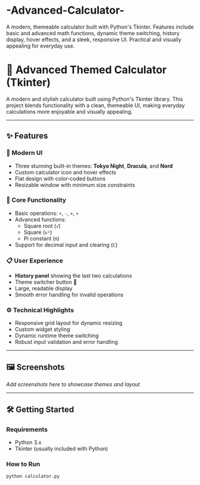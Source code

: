 # -Advanced-Calculator-
A modern, themeable calculator built with Python's Tkinter. Features include basic and advanced math functions, dynamic theme switching, history display, hover effects, and a sleek, responsive UI. Practical and visually appealing for everyday use.



# 🧮 Advanced Themed Calculator (Tkinter)

A modern and stylish calculator built using Python's Tkinter library. This project blends functionality with a clean, themeable UI, making everyday calculations more enjoyable and visually appealing.

---

## ✨ Features

### 🎨 Modern UI
- Three stunning built-in themes: **Tokyo Night**, **Dracula**, and **Nord**
- Custom calculator icon and hover effects
- Flat design with color-coded buttons
- Resizable window with minimum size constraints

### 🧠 Core Functionality
- Basic operations: `+`, `-`, `×`, `÷`
- Advanced functions:
  - Square root (`√`)
  - Square (`x²`)
  - Pi constant (`π`)
- Support for decimal input and clearing (`C`)

### 📋 User Experience
- **History panel** showing the last two calculations
- Theme switcher button 🎨
- Large, readable display
- Smooth error handling for invalid operations

### ⚙️ Technical Highlights
- Responsive grid layout for dynamic resizing
- Custom widget styling
- Dynamic runtime theme switching
- Robust input validation and error handling

---

## 🖼 Screenshots
*Add screenshots here to showcase themes and layout*

---

## 🛠 Getting Started

### Requirements
- Python 3.x
- Tkinter (usually included with Python)

### How to Run
```bash
python calculator.py
